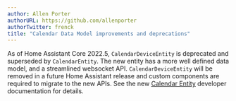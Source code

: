 ```yaml
---
author: Allen Porter
authorURL: https://github.com/allenporter
authorTwitter: frenck
title: "Calendar Data Model improvements and deprecations"
---
```


As of Home Assistant Core 2022.5, `CalendarDeviceEntity` is deprecated and superseded by `CalendarEntity`. The new entity has a more well defined data model, and a streamlined websocket API. `CalendarDeviceEntity` will be removed in a future Home Assistant release and custom components are required to migrate to the new APIs. See the new [Calendar Entity](https://developers.home-assistant.io/docs/core/entity/calendar) developer documentation for details. 

